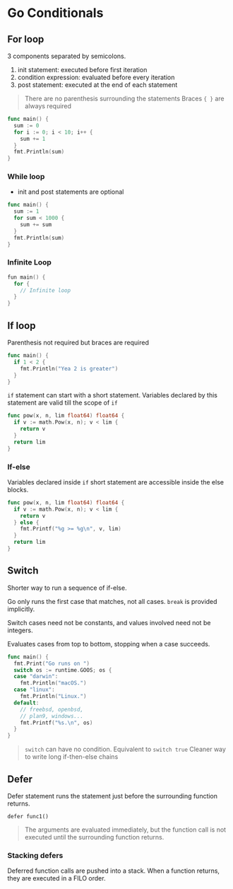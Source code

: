 # Go Conditionals

## For loop

3 components separated by semicolons.

1. init statement: executed before first iteration
2. condition expression: evaluated before every iteration
3. post statement: executed at the end of each statement

> There are no parenthesis surrounding the statements
> Braces `{ }` are always required

```go
func main() {
  sum := 0
  for i := 0; i < 10; i++ {
    sum += 1
  }
  fmt.Println(sum)
}
```

### While loop

* init and post statements are optional

```go
func main() {
  sum := 1
  for sum < 1000 {
    sum += sum
  }
  fmt.Println(sum)
}
```

### Infinite Loop

```go
fun main() {
  for {
    // Infinite loop
  }
}
```

## If loop

Parenthesis not required but braces are required

```go
func main() {
  if 1 < 2 {
    fmt.Println("Yea 2 is greater")
  }
}
```

`if` statement can start with a short statement.
Variables declared by this statement are valid till the scope of `if`

```go
func pow(x, n, lim float64) float64 {
  if v := math.Pow(x, n); v < lim {
    return v
  }
  return lim
}
```

### If-else

Variables declared inside `if` short statement are accessible inside the else blocks.

```go
func pow(x, n, lim float64) float64 {
  if v := math.Pow(x, n); v < lim {
    return v
  } else {
    fmt.Printf("%g >= %g\n", v, lim)
  }
  return lim
}
```

## Switch

Shorter way to run a sequence of if-else.

Go only runs the first case that matches, not all cases.
`break` is provided implicitly.

Switch cases need not be constants, and values involved need not be integers.

Evaluates cases from top to bottom, stopping when a case succeeds.

```go
func main() {
  fmt.Print("Go runs on ")
  switch os := runtime.GOOS; os {
  case "darwin":
    fmt.Println("macOS.")
  case "linux":
    fmt.Println("Linux.")
  default:
    // freebsd, openbsd,
    // plan9, windows...
    fmt.Printf("%s.\n", os)
  }
}
```

> `switch` can have no condition. Equivalent to `switch true`
> Cleaner way to write long if-then-else chains

## Defer

Defer statement runs the statement just before the surrounding function returns.

`defer func1()`

> The arguments are evaluated immediately, but the function call is not executed until the surrounding function returns.

### Stacking defers

Deferred function calls are pushed into a stack.
When a function returns, they are executed in a FILO order.
